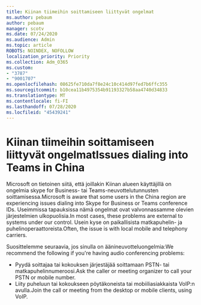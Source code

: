 ```yaml
---
title: Kiinan tiimeihin soittamiseen liittyvät ongelmat
ms.author: pebaum
author: pebaum
manager: scotv
ms.date: 07/24/2020
ms.audience: Admin
ms.topic: article
ROBOTS: NOINDEX, NOFOLLOW
localization_priority: Priority
ms.collection: Adm_O365
ms.custom:
- "3787"
- "9001707"
ms.openlocfilehash: 08625fe710da7f8e24c10c414d97fed7b6ffc355
ms.sourcegitcommit: b10cea11b4975354b91193327b58aa4740d34833
ms.translationtype: MT
ms.contentlocale: fi-FI
ms.lasthandoff: 07/28/2020
ms.locfileid: "45439241"
---
```

# <a name="issues-dialing-into-teams-in-china"></a><span data-ttu-id="0a2bb-102">Kiinan tiimeihin soittamiseen liittyvät ongelmat</span><span class="sxs-lookup"><span data-stu-id="0a2bb-102">Issues dialing into Teams in China</span></span>

<span data-ttu-id="0a2bb-103">Microsoft on tietoinen siitä, että joillakin Kiinan alueen käyttäjillä on ongelmia skype for Business- tai Teams-neuvottelutunnusten soittamisessa.</span><span class="sxs-lookup"><span data-stu-id="0a2bb-103">Microsoft is aware that some users in the China region are experiencing issues dialing into Skype for Business or Teams conference IDs.</span></span> <span data-ttu-id="0a2bb-104">Useimmissa tapauksissa nämä ongelmat ovat valvonnassamme olevien järjestelmien ulkopuolisia.</span><span class="sxs-lookup"><span data-stu-id="0a2bb-104">In most cases, these problems are external to systems under our control.</span></span> <span data-ttu-id="0a2bb-105">Usein kyse on paikallisista matkapuhelin- ja puhelinoperaattoreista.</span><span class="sxs-lookup"><span data-stu-id="0a2bb-105">Often, the issue is with local mobile and telephony carriers.</span></span>

<span data-ttu-id="0a2bb-106">Suosittelemme seuraavia, jos sinulla on äänineuvotteluongelmia:</span><span class="sxs-lookup"><span data-stu-id="0a2bb-106">We recommend the following if you're having audio conferencing problems:</span></span>

-   <span data-ttu-id="0a2bb-107">Pyydä soittajaa tai kokouksen järjestäjää soittamaan PSTN- tai matkapuhelinnumeroosi.</span><span class="sxs-lookup"><span data-stu-id="0a2bb-107">Ask the caller or meeting organizer to call your PSTN or mobile number.</span></span>
-   <span data-ttu-id="0a2bb-108">Liity puheluun tai kokoukseen pöytäkoneista tai mobiiliasiakkaista VoIP:n avulla.</span><span class="sxs-lookup"><span data-stu-id="0a2bb-108">Join the call or meeting from the desktop or mobile clients, using VoIP.</span></span>